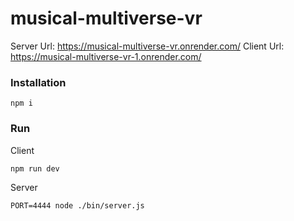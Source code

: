 # musical-multiverse-vr

Server Url: https://musical-multiverse-vr.onrender.com/
Client Url: https://musical-multiverse-vr-1.onrender.com/

### Installation
```
npm i
```

### Run
Client
```
npm run dev
```
Server
```
PORT=4444 node ./bin/server.js
```